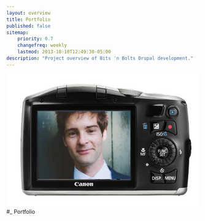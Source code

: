 ```yaml
---
layout: overview
title: Portfolio
published: false
sitemap:
    priority: 0.7
    changefreq: weekly
    lastmod: 2013-10-10T12:49:30-05:00
description: "Project overview of Bits 'n Bolts Drupal development."
---
```

![This is me](/img/me_on_camera.jpg)
#_ Portfolio

